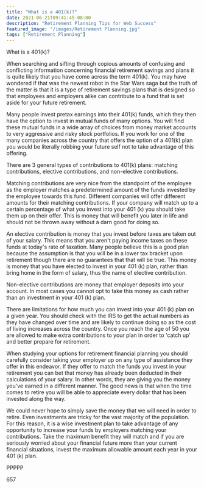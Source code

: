 ```yaml
---
title: "What is a 401(k)?"
date: 2021-06-21T09:41:45-08:00
description: "Retirement Planning Tips for Web Success"
featured_image: "/images/Retirement Planning.jpg"
tags: ["Retirement Planning"]
---
```


What is a 401(k)?

When searching and sifting through copious amounts of confusing and conflicting information concerning financial retirement savings and plans it is quite likely that you have come across the term 401(k). You may have wondered if that was the newest robot in the Star Wars saga but the truth of the matter is that it is a type of retirement savings plans that is designed so that employees and employers alike can contribute to a fund that is set aside for your future retirement.

Many people invest pretax earnings into their 401(k) funds, which they then have the option to invest in mutual funds of many options. You will find these mutual funds in a wide array of choices from money market accounts to very aggressive and risky stock portfolios. If you work for one of the many companies across the country that offers the option of a 401(k) plan you would be literally robbing your future self not to take advantage of this offering.

There are 3 general types of contributions to 401(k) plans: matching contributions, elective contributions, and non-elective contributions. 

Matching contributions are very nice from the standpoint of the employee as the employer matches a predetermined amount of the funds invested by the employee towards this fund. Different companies will offer different amounts for their matching contributions. If your company will match up to a certain percentage of what you invest into your 401 (k) you should take them up on their offer. This is money that will benefit you later in life and should not be thrown away without a darn good for doing so.

An elective contribution is money that you invest before taxes are taken out of your salary. This means that you aren't paying income taxes on these funds at today's rate of taxation. Many people believe this is a good plan because the assumption is that you will be in a lower tax bracket upon retirement though there are no guarantees that that will be true. This money is money that you have elected to invest in your 401 (k) plan, rather than bring home in the form of salary, thus the name of elective contribution.

Non-elective contributions are money that employer deposits into your account. In most cases you cannot opt to take this money as cash rather than an investment in your 401 (k) plan.

There are limitations for how much you can invest into your 401 (k) plan on a given year. You should check with the IRS to get the actual numbers as they have changed over time and are likely to continue doing so as the cost of living increases across the country. Once you reach the age of 50 you are allowed to make extra contributions to your plan in order to 'catch up' and better prepare for retirement.

When studying your options for retirement financial planning you should carefully consider taking your employer up on any type of assistance they offer in this endeavor. If they offer to match the funds you invest in your retirement you can bet that money has already been deducted in their calculations of your salary. In other words, they are giving you the money you've earned in a different manner. The good news is that when the time comes to retire you will be able to appreciate every dollar that has been invested along the way. 

We could never hope to simply save the money that we will need in order to retire. Even investments are tricky for the vast majority of the population. For this reason, it is a wise investment plan to take advantage of any opportunity to increase your funds by employers matching your contributions. Take the maximum benefit they will match and if you are seriously worried about your financial future more than your current financial situations, invest the maximum allowable amount each year in your 401 (k) plan.

PPPPP

657 

